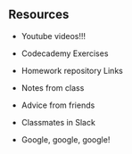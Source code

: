 ## Resources

* Youtube videos!!!

* Codecademy Exercises

* Homework repository Links

* Notes from class

* Advice from friends

* Classmates in Slack

* Google, google, google!
